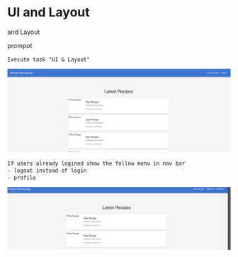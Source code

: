 # UI and Layout

and Layout


prompot

```
Execute task "UI & Layout"
```

![](images/8_1_ui_change.png)


```
If users already logined show the follow menu in nav bar
- logout instead of login
- profile
```


![](images/8_2_improved_ui.png)
